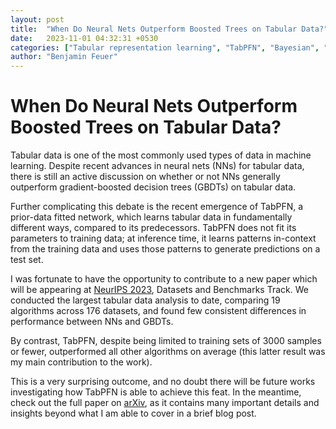 ```yaml
---
layout: post
title:  "When Do Neural Nets Outperform Boosted Trees on Tabular Data?"
date:   2023-11-01 04:32:31 +0530
categories: ["Tabular representation learning", "TabPFN", "Bayesian", "prior-fitted networks", "meta-analysis"]
author: "Benjamin Feuer"
---
```

# When Do Neural Nets Outperform Boosted Trees on Tabular Data?

Tabular data is one of the most commonly used types of data in machine learning. Despite recent advances in neural nets (NNs) for tabular data, there is still an active discussion on whether or not NNs generally outperform gradient-boosted decision trees (GBDTs) on tabular data.

Further complicating this debate is the recent emergence of TabPFN, a prior-data fitted network, which learns tabular data in fundamentally different ways, compared to its predecessors. TabPFN does not fit its parameters to training data; at inference time, it learns patterns in-context from the training data and uses those patterns to generate predictions on a test set.

I was fortunate to have the opportunity to contribute to a new paper which will be appearing at [NeurIPS 2023](https://neurips.cc/), Datasets and Benchmarks Track. We conducted the largest tabular data analysis to date, comparing 19 algorithms across 176 datasets, and found few consistent differences in performance between NNs and GBDTs.

By contrast, TabPFN, despite being limited to training sets of 3000 samples or fewer, outperformed all other algorithms on average (this latter result was my main contribution to the work).

This is a very surprising outcome, and no doubt there will be future works investigating how TabPFN is able to achieve this feat. In the meantime, check out the full paper on [arXiv](https://arxiv.org/abs/2305.02997), as it contains many important details and insights beyond what I am able to cover in a brief blog post.
